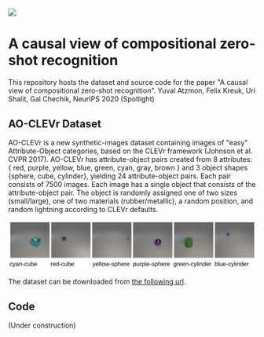 <img src="Causal.png" align="center" width="400"/>

# A causal view of compositional zero-shot recognition
This repository hosts the dataset and source code for the paper "A causal view of compositional zero-shot recognition". Yuval Atzmon, Felix Kreuk, Uri Shalit, Gal Chechik, NeurIPS 2020 (Spotlight)


## AO-CLEVr Dataset

AO-CLEVr is a new synthetic-images dataset containing images of "easy" Attribute-Object categories, based on the CLEVr framework (Johnson et al. CVPR 2017). AO-CLEVr has attribute-object pairs created from 8 attributes: \{ red, purple, yellow, blue, green, cyan, gray, brown \} and 3 object shapes \{sphere, cube, cylinder\}, yielding 24 attribute-object pairs. Each pair consists of 7500 images. Each image has a single object that consists of the attribute-object pair. The object is randomly assigned one of two sizes (small/large), one of two materials (rubber/metallic), a random position, and random lightning according to CLEVr defaults. 

![Examples of AO-CLEVr images](./AO_CLEVr_examples.png)

The dataset can be downloaded from [the following url](https://drive.google.com/drive/folders/1BBwW9VqzROgJXmvnfXcOxbLob8FB_jLf).


## Code 
(Under construction)
